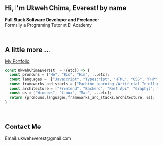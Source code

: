 # <h2> Hi, I'm Ukweh Chima, Everest! by name</h2> 

<p><Strong>Full Stack Software Developer and Freelancer</Strong><br>Formally a Programing Tutor at El Academy</p>  
<br>

##  A little more ...  
[My Portfolio](https://exrelativity.github.io)  
```javascript
const UkwehChimaEverest  = ({etc}) => {
  const pronouns = ["He", "His", "Him", ...etc];
  const languages =  ["Javascript", "Typescript", "HTML", "CSS", "PHP", "Python","C", "C++", "Java", "Rust","Go", ...etc];
  const frameworks_and_stacks = ["Machine Learning /Artificial Intelligence","Laravel", "Codeigniter", "Django", "Flask", "Nestjs", "Nextjs", "Expressjs", "React", "React Native", "Redux", "Graphql","Appollo Client", "Node", "Storybook", "Styled-Components", "Material UI", "Travis CI", "Docker", "Spring boot", "Tailwind Css", ...etc];
  const architecture = ["Frontend", "Backend", "Rest Api", "Graphql", "gRPC", "Cloud Computing", "Object Oriented Programing","Service-based","Component-based Development","Unified Modeling Language","Single-page Application","Microservices", "Event-driven", ...etc];
  const os = ["Windows", "Linux", "Mac", ...etc];
  return {pronouns,languages,frameworks_and_stacks,architecture, os};
}
```  
<br>

## Contact Me  
<p> Email: ukweheverest@gmail.com <p>  

